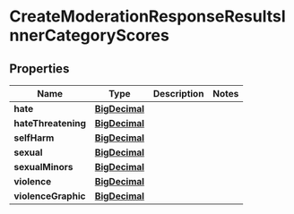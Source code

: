 

# CreateModerationResponseResultsInnerCategoryScores

## Properties

Name | Type | Description | Notes
------------ | ------------- | ------------- | -------------
**hate** | [**BigDecimal**](BigDecimal.md) |  | 
**hateThreatening** | [**BigDecimal**](BigDecimal.md) |  | 
**selfHarm** | [**BigDecimal**](BigDecimal.md) |  | 
**sexual** | [**BigDecimal**](BigDecimal.md) |  | 
**sexualMinors** | [**BigDecimal**](BigDecimal.md) |  | 
**violence** | [**BigDecimal**](BigDecimal.md) |  | 
**violenceGraphic** | [**BigDecimal**](BigDecimal.md) |  | 




